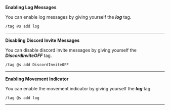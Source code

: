 **Enabling Log Messages**

You can enable log messages by giving yourself the ***log*** tag.

```
/tag @s add log
```

---

**Disabling Discord Invite Messages**

You can disable discord invite messages by giving yourself the ***DiscordInviteOFF*** tag.

```
/tag @s add DiscordInviteOFF
```

---

**Enabling Movement Indicator**

You can enable the movement indicator by giving yourself the ***log*** tag.

```
/tag @s add log
```

---
